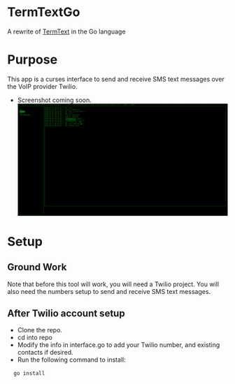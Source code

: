 # TermTextGo
A rewrite of [TermText](https://github.com/seeger54367/TermText) in the Go language

# Purpose
This app is a curses interface to send and receive SMS text messages
over the VoIP provider Twilio.

- Screenshot coming soon.
![termTextGo Screenshot](images/example1blurred.png)

# Setup

## Ground Work
Note that before this tool will work, you will need a Twilio project.
You will also need the numbers setup to send and receive SMS text
messages.


## After Twilio account setup
- Clone the repo.
- cd into repo
- Modify the info in interface.go to add your Twilio number, and
  existing contacts if desired.
- Run the following command to install:

```bash
  go install

```



